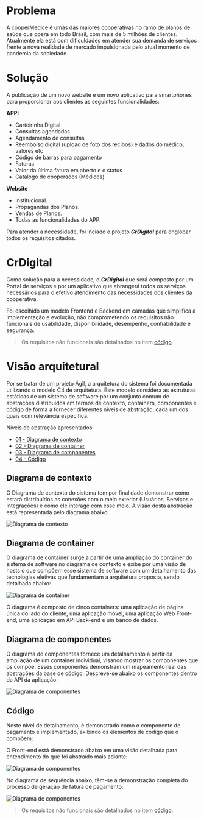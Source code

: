 # Problema

A cooperMedice é umas das maiores cooperativas no ramo de planos de saúde que opera em todo Brasil, com mais de 5 milhões de clientes.
Atualmente ela está com dificuldades em atender sua demanda de serviços frente a nova realidade de mercado impulsionada pelo atual momento de pandemia da sociedade.

# Solução
A publicação de um novo website e um novo aplicativo para smartphones para proporcionar aos clientes as seguintes funcionalidades:

**APP:**
 - Carteirinha Digital
 - Consultas agendadas
 - Agendamento de consultas
 - Reembolso digital (upload de foto dos recibos) e dados do médico, valores etc
 - Código de barras para pagamento
 - Faturas
 - Valor da última fatura em aberto e o status
 - Catálogo de cooperados (Médicos).

**Website**
- Institucional.
- Propagandas dos Planos.
- Vendas de Planos.
- Todas as funcionalidades do APP.

Para atender a necessidade, foi inciado o projeto ***CrDigital*** para englobar todos os requisitos citados.
# CrDigital
Como solução para a necessidade, o ***CrDigital*** que será composto por um Portal de serviços e por um aplicativo que abrangerá todos os serviços necessários para o efetivo atendimento das necessidades dos clientes da cooperativa.

Foi escolhido um modelo Frontend e Backend em camadas que simplifica a implementação e evolução, não comprometendo os requisitos não funcionais de usabilidade, disponibilidade, desempenho, confiabilidade e segurança.

>Os requisitos não funcionais são detalhados no item [código](https://github.com/elissonlobao/igti-arq-web-trabalho-pratico/blob/main/docs/04-codigo/HOME.md).

# Visão arquitetural
Por se tratar de um projeto Ágil, a arquitetura do sistema foi documentada utilizando o modelo C4 de arquitetura. Este modelo considera as estruturas estáticas de um sistema de software por um conjunto comum de abstrações distribuídos em termos de contexto, containers, componentes e código de forma a fornecer diferentes níveis de abstração, cada um dos quais com relevância específica.

Níveis de abstração apresentados:

*  [01 - Diagrama de contexto](#diagrama-de-contexto)
*  [02 - Diagrama de container](#diagrama-de-container)
*  [03 - Diagrama de componentes](#diagrama-de-componentes)
*  [04 - Código](#código)
 

## Diagrama de contexto

O Diagrama de contexto do sistema tem por finalidade demonstrar como estará distribuídos as conexões com o meio exterior (Usuários, Serviços e Integrações) e como ele interage com esse meio. A visão desta abstração está representada pelo diagrama abaixo:

![Diagrama de contexto](https://github.com/elissonlobao/igti-arq-web-trabalho-pratico/blob/main/docs/01-diagrama-contexto/01-diagrama_contexto.svg  "Diagrama de contexto")

## Diagrama de container
O diagrama de container surge a partir de uma ampliação do container do sistema de software no diagrama de contexto e exibe por uma visão de hosts o que compõem esse sistema de software com um detalhamento das tecnologias eletivas que fundamentam a arquitetura proposta, sendo detalhada abaixo:

![Diagrama de container](https://github.com/elissonlobao/igti-arq-web-trabalho-pratico/blob/main/docs/02-diagrama-de-container/02-diagrama-de-container.svg  "Diagrama de container")

O diagrama é composto de cinco containers: uma aplicação de página única do lado do cliente, uma aplicação móvel, uma aplicação Web Front-end, uma aplicação em API Back-end e um banco de dados.

## Diagrama de componentes
O diagrama de componentes fornece um detalhamento a partir da ampliação de um container individual, visando mostrar os componentes que os compõe. Esses componentes demonstram um mapeamento real das abstrações da base de código. Descreve-se abaixo os componentes dentro da API da aplicação:

![Diagrama de componentes](https://github.com/elissonlobao/igti-arq-web-trabalho-pratico/blob/main/docs/03-diagrama-de-componentes/03-diagrama-de-componentes.svg  "Diagrama de componentes")
  

## Código
Neste nível de detalhamento, é demonstrado como o componente de pagamento é implementado, exibindo os elementos de código que o compõem:
  
O Front-end está demonstrado abaixo em uma visão detalhada para entendimento do que foi abstraído mais adiante:
  
![Diagrama de componentes](https://github.com/elissonlobao/igti-arq-web-trabalho-pratico/blob/main/docs/04-codigo/01-front-end.svg  "Front-end")
  
No diagrama de sequência abaixo, têm-se a demonstração completa do processo de geração de fatura de pagamento:

![Diagrama de componentes](https://github.com/elissonlobao/igti-arq-web-trabalho-pratico/blob/main/docs/04-codigo/02-diagrama-sequencia.svg  "Front-end")

>Os requisitos não funcionais são detalhados no item [código](https://github.com/elissonlobao/igti-arq-web-trabalho-pratico/blob/main/docs/04-codigo/HOME.md).